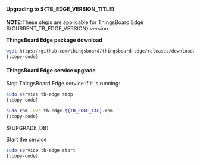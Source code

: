 #### Upgrading to ${TB_EDGE_VERSION_TITLE}
**NOTE**:These steps are applicable for ThingsBoard Edge ${CURRENT_TB_EDGE_VERSION} version.

**ThingsBoard Edge package download**
```bash
wget https://github.com/thingsboard/thingsboard-edge/releases/download/v${TB_EDGE_TAG}/tb-edge-${TB_EDGE_TAG}.rpm
{:copy-code}
```

#### ThingsBoard Edge service upgrade

Stop ThingsBoard Edge service if it is running:

```bash
sudo service tb-edge stop
{:copy-code}
```

```bash
sudo rpm -Uvh tb-edge-${TB_EDGE_TAG}.rpm
{:copy-code}
```

${UPGRADE_DB}

Start the service
```bash
sudo service tb-edge start
{:copy-code}
```
